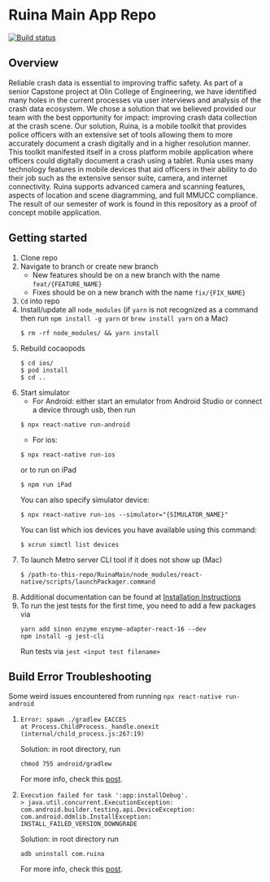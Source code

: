 # Ruina Main App Repo

[![Build status](https://build.appcenter.ms/v0.1/apps/ded08a0c-19ea-4bab-9520-b4ba359ab2eb/branches/release/badge)](https://appcenter.ms)

## Overview

Reliable crash data is essential to improving traffic safety. As part of a senior Capstone project at Olin College of Engineering, we have identified many holes in the current processes via user interviews and analysis of the crash data ecosystem. We chose a solution that we believed provided our team with the best opportunity for impact: improving crash data collection at the crash scene. Our solution, Ruina, is a mobile toolkit that provides police officers with an extensive set of tools allowing them to more accurately document a crash digitally and in a higher resolution manner. This toolkit manifested itself in a cross platform mobile application where officers could digitally document a crash using a tablet. Runia uses many technology features in mobile devices that aid officers in their ability to do their job such as the extensive sensor suite, camera, and internet connectivity. Ruina supports advanced camera and scanning features, aspects of location and scene diagramming, and full MMUCC compliance. The result of our semester of work is found in this repository as a proof of concept mobile application.

## Getting started
1. Clone repo
2. Navigate to branch or create new branch
    - New features should be on a new branch with the name `feat/{FEATURE_NAME}`
    - Fixes should be on a new branch with the name `fix/{FIX_NAME}`
3. `Cd` into repo
4. Install/update all `node_modules` (if `yarn` is not recognized as a command then run `npm install -g yarn` or `brew install yarn` on a Mac)
    ```
    $ rm -rf node_modules/ && yarn install
    ```
5. Rebuild cocaopods
    ```
    $ cd ios/
    $ pod install
    $ cd ..
    ```
6. Start simulator
    * For Android: either start an emulator from Android Studio or connect a device through usb, then run
    ```
    $ npx react-native run-android
    ```
    * For ios:
    ```
    $ npx react-native run-ios
    ```
    or to run on iPad
    ```
    $ npm run iPad
    ```
    You can also specify simulator device:
    ```
    $ npx react-native run-ios --simulator="{SIMULATOR_NAME}"
    ```
    You can list which ios devices you have available using this command:
    ```
    $ xcrun simctl list devices
    ```
7. To launch Metro server CLI tool if it does not show up (Mac)
    ```
    $ /path-to-this-repo/RuinaMain/node_modules/react-native/scripts/launchPackager.command
    ```
8. Additional documentation can be found at [Installation Instructions](https://docs.google.com/document/d/1Jq3eBB1jNj5tPj4pSyWM1NAS5JwnqvRIsML5aK6KDPE/edit?usp=sharing)
9. To run the jest tests for the first time, you need to add a few packages via
    ```
    yarn add sinon enzyme enzyme-adapter-react-16 --dev
    npm install -g jest-cli
    ```
    Run tests via `jest <input test filename>`


## Build Error Troubleshooting
Some weird issues encountered from running `npx react-native run-android`
1. ```
   Error: spawn ./gradlew EACCES
   at Process.ChildProcess._handle.onexit (internal/child_process.js:267:19)
   ```
   Solution: in root directory, run
   ```
   chmod 755 android/gradlew
   ```
   For more info, check this [post](https://stackoverflow.com/questions/54541734/spawnsync-gradlew-eacces-error-when-running-react-native-project-on-emulator-u).
2. ```
   Execution failed for task ':app:installDebug'.
   > java.util.concurrent.ExecutionException: com.android.builder.testing.api.DeviceException: com.android.ddmlib.InstallException: INSTALL_FAILED_VERSION_DOWNGRADE
   ```
   Solution: in root directory run

   ```
   adb uninstall com.ruina
   ```
   For more info, check this [post](https://github.com/ionic-team/ionic-cli/issues/278).
